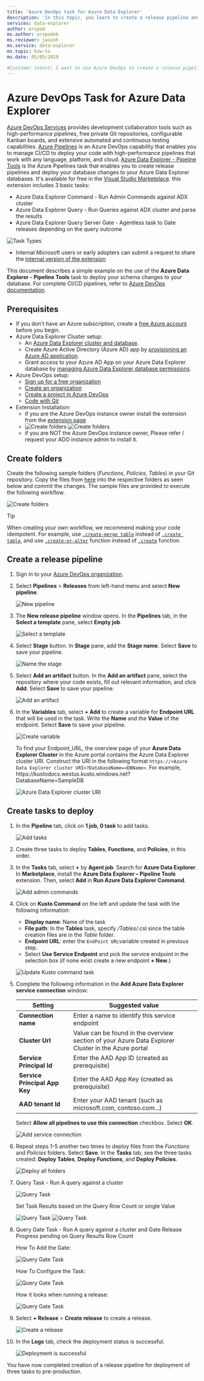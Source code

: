```yaml
---
title: 'Azure DevOps task for Azure Data Explorer'
description: 'In this topic, you learn to create a release pipeline and deploy'
services: data-explorer
author: orspod
ms.author: orspodek
ms.reviewer: jasonh
ms.service: data-explorer
ms.topic: how-to
ms.date: 05/05/2019

#Customer intent: I want to use Azure DevOps to create a release pipeline and deploy
---
```


# Azure DevOps Task for Azure Data Explorer

[Azure DevOps Services](https://azure.microsoft.com/services/devops/) provides development collaboration tools such as high-performance pipelines, free private Git repositories, configurable Kanban boards, and extensive automated and continuous testing capabilities. [Azure Pipelines](https://azure.microsoft.com/services/devops/pipelines/) is an Azure DevOps capability that enables you to manage CI/CD to deploy your code with high-performance pipelines that work with any language, platform, and cloud.
[Azure Data Explorer - Pipeline Tools](https://marketplace.visualstudio.com/items?itemName=Azure-Kusto.PublishToADX) is the Azure Pipelines task that enables you to create release pipelines and deploy your database changes to your Azure Data Explorer databases. It's available for free in the [Visual Studio Marketplace](https://marketplace.visualstudio.com/).
this extension includes 3 basic tasks:
   * Azure Data Explorer Command - Run Admin Commands against ADX cluster
   * Azure Data Explorer Query - Run Queries against ADX cluster and parse the results
   * Azure Data Explorer Query Server Gate - Agentless task to Gate releases depending on the query outcome

   ![Task Types](media/devops/ExtensionTaskTypes.png)
* Internal Microsoft users or early adopters can submit a request to share the [internal version of the extension](https://marketplace.visualstudio.com/items?itemName=Azure-Kusto.ADXAdminCommands) 

This document describes a simple example on the use of the **Azure Data Explorer - Pipeline Tools** task to deploy your schema changes to your database. For complete CI/CD pipelines, refer to [Azure DevOps documentation](/azure/devops/user-guide/what-is-azure-devops#vsts).

## Prerequisites

* If you don't have an Azure subscription, create a [free Azure account](https://azure.microsoft.com/free/) before you begin.
* Azure Data Explorer Cluster setup:
    * An [Azure Data Explorer cluster and database](create-cluster-database-portal.md).
    * Create Azure Active Directory (Azure AD) app by [provisioning an Azure AD application](./provision-azure-ad-app.md).
    * Grant access to your Azure AD App on your Azure Data Explorer database by [managing Azure Data Explorer database permissions](manage-database-permissions.md).
* Azure DevOps setup:
    * [Sign up for a free organization](/azure/devops/user-guide/sign-up-invite-teammates)
    * [Create an organization](/azure/devops/organizations/accounts/create-organization)
    * [Create a project in Azure DevOps](/azure/devops/organizations/projects/create-project)
    * [Code with Git](/azure/devops/user-guide/code-with-git)
* Extension Installation:
    * if you are the Azure DevOps instance owner install the extension from the [extension page](https://marketplace.visualstudio.com/items?itemName=Azure-Kusto.PublishToADX)
    * ![Create folders](media/devops/GetExtention.PNG)   ![Create folders](media/devops/ExtensionInstall.PNG)
    * if you are NOT the Azure DevOps instance owner, Please refer / request your ADO instance admin to install it.

## Create folders

Create the following sample folders (*Functions*, *Policies*, *Tables*) in your Git repository. Copy the files from [here](https://github.com/Azure/azure-kusto-docs-samples/tree/master/DevOps_release_pipeline) into the respective folders as seen below and commit the changes. The sample files are provided to execute the following workflow.

![Create folders](media/devops/create-folders.png)

> [!TIP]
> When creating your own workflow, we recommend making your code idempotent. For example, use [`.create-merge table`](kusto/management/create-merge-table-command.md) instead of [`.create table`](kusto/management/create-table-command.md), and use [`.create-or-alter`](kusto/management/create-alter-function.md) function instead of [`.create`](kusto/management/create-function.md) function.

## Create a release pipeline

1. Sign in to your [Azure DevOps organization](https://dev.azure.com/).
1. Select **Pipelines** > **Releases** from left-hand menu and select **New pipeline**.

    ![New pipeline](media/devops/new-pipeline.png)

1. The **New release pipeline** window opens. In the **Pipelines** tab, in the **Select a template** pane, select **Empty job**.

     ![Select a template](media/devops/select-template.png)

1. Select **Stage** button. In **Stage** pane, add the **Stage name**. Select **Save** to save your pipeline.

    ![Name the stage](media/devops/stage-name.png)

1. Select **Add an artifact** button. In the **Add an artifact** pane, select the repository where your code exists, fill out relevant information, and click **Add**. Select **Save** to save your pipeline.

    ![Add an artifact](media/devops/add-artifact.png)

1. In the **Variables** tab, select **+ Add** to create a variable for **Endpoint URL** that will be used in the task. Write the **Name** and the **Value** of the endpoint. Select **Save** to save your pipeline. 

    ![Create variable](media/devops/create-variable.png)

    To find your Endpoint_URL, the overview page of your **Azure Data Explorer Cluster** in the Azure portal contains the Azure Data Explorer cluster URI. Construct the URI in the following format `https://<Azure Data Explorer cluster URI>?DatabaseName=<DBName>`.  For example, https:\//kustodocs.westus.kusto.windows.net?DatabaseName=SampleDB

    ![Azure Data Explorer cluster URI](media/devops/adx-cluster-uri.png)

## Create tasks to deploy

1. In the **Pipeline** tab, click on **1 job, 0 task** to add tasks. 

    ![Add tasks](media/devops/add-task.png)

1. Create three tasks to deploy **Tables**, **Functions**, and **Policies**, in this order. 

1. In the **Tasks** tab, select **+** by **Agent job**. Search for **Azure Data Explorer**. In **Marketplace**, install the **Azure Data Explorer – Pipeline Tools** extension. Then, select **Add** in **Run Azure Data Explorer Command**.

     ![Add admin commands](media/devops/add-admin-commands.png)

1. Click on **Kusto Command** on the left and update the task with the following information:
    * **Display name**: Name of the task
    * **File path**: In the **Tables** task, specify */Tables/*.csl since the table creation files are in the *Table* folder.
    * **Endpoint URL**: enter the `EndPoint URL`variable created in previous step.
    * Select **Use Service Endpoint** and pick the service endpoint in the selection box (if none exist create a new endpoint **+ New**.)

    ![Update Kusto command task](media/devops/kusto-command-task.png)

1. Complete the following information in the **Add Azure Data Explorer service connection** window:

    |Setting  |Suggested value  |
    |---------|---------|
    |**Connection name**     |    Enter a name to identify this service endpoint     |
    |**Cluster Url**    |    Value can be found in the overview section of your Azure Data Explorer Cluster in the Azure portal | 
    |**Service Principal Id**    |    Enter the AAD App ID (created as prerequisite)     |
    |**Service Principal App Key**     |    Enter the AAD App Key (created as prerequisite)    |
    |**AAD tenant Id**    |      Enter your AAD tenant (such as microsoft.com, contoso.com...)    |

    Select **Allow all pipelines to use this connection** checkbox. Select **OK**.

    ![Add service connection](media/devops/add-service-connection.png)

1. Repeat steps 1-5 another two times to deploy files from the *Functions* and *Policies* folders. Select **Save**. In the **Tasks** tab, see the three tasks created: **Deploy Tables**, **Deploy Functions**, and **Deploy Policies**.

    ![Deploy all folders](media/devops/deploy-all-folders.png)

1. Query Task - Run A query against a cluster

    ![Query Task](media/devops/QueryTask.png)

    Set Task Results based on the Query Row Count or single Value
    
    ![Query Task](media/devops/RowCount.png)  ![Query Task](media/devops/SingleValue.png) 

1. Query Gate Task - Run A query against a cluster and Gate Release Progress pending on Query Results Row Count

    How To Add the Gate:

    ![Query Gate Task](media/devops/QueryGateAdd.png)

    How To Configure the Task:
   
    ![Query Gate Task](media/devops/QueryGate.png)

    How it looks when running a release:

    ![Query Gate Task](media/devops/QueryGateLook.png)




1. Select **+ Release** > **Create release** to create a release.

    ![Create a release](media/devops/create-release.png)

1. In the **Logs** tab, check the deployment status is successful.

    ![Deployment is successful](media/devops/deployment-successful.png)

You have now completed creation of a release pipeline for deployment of three tasks to pre-production.
